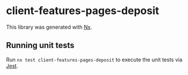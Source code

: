 # client-features-pages-deposit

This library was generated with [Nx](https://nx.dev).

## Running unit tests

Run `nx test client-features-pages-deposit` to execute the unit tests via [Jest](https://jestjs.io).
